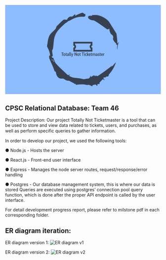 ﻿![Alt text](./client/src/home/ticketmaster.png)
 ## CPSC Relational Database: Team 46

Project Description: Our project Totally Not Ticketmaster is a tool that can be used
to store and view data related to tickets, users, and purchases, as well as perform
speciﬁc queries to gather information.

In order to develop our project, we used the following tools:

● Node.js - Hosts the server

● React.js - Front-end user interface

● Express - Manages the node server routes, request/response/error handling

● Postgres - Our database management system, this is where our data is stored
Queries are executed using postgres’ connection pool query function, which is done after the proper API endpoint is called by the user interface.

For detail development progress report, please refer to milstone pdf in each corresponding folder.

## ER diagram iteration:

ER diagram version 1:
![ER diagram v1](https://github.com/iLnitsuJ/TotallyNotTicketmaster/assets/77997487/01538a1e-7d7b-4045-ac58-bddcb4c66669)


ER diagram version 2:
![ER diagram v2](https://github.com/iLnitsuJ/TotallyNotTicketmaster/assets/77997487/5c82b803-dccd-478a-96a0-abdbe752f005)




